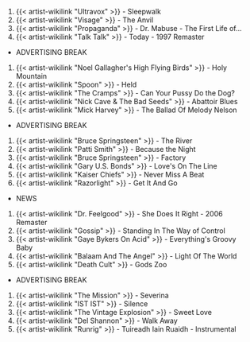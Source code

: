 1. {{< artist-wikilink "Ultravox" >}} - Sleepwalk
2. {{< artist-wikilink "Visage" >}} - The Anvil
3. {{< artist-wikilink "Propaganda" >}} - Dr. Mabuse - The First Life of...
4. {{< artist-wikilink "Talk Talk" >}} - Today - 1997 Remaster

- ADVERTISING BREAK

1. {{< artist-wikilink "Noel Gallagher's High Flying Birds" >}} - Holy Mountain
2. {{< artist-wikilink "Spoon" >}} - Held
3. {{< artist-wikilink "The Cramps" >}} - Can Your Pussy Do the Dog?
4. {{< artist-wikilink "Nick Cave & The Bad Seeds" >}} - Abattoir Blues
5. {{< artist-wikilink "Mick Harvey" >}} - The Ballad Of Melody Nelson

- ADVERTISING BREAK

1. {{< artist-wikilink "Bruce Springsteen" >}} - The River
2. {{< artist-wikilink "Patti Smith" >}} - Because the Night
3. {{< artist-wikilink "Bruce Springsteen" >}} - Factory
4. {{< artist-wikilink "Gary U.S. Bonds" >}} - Love's On The Line
5. {{< artist-wikilink "Kaiser Chiefs" >}} - Never Miss A Beat
6. {{< artist-wikilink "Razorlight" >}} - Get It And Go

- NEWS

1. {{< artist-wikilink "Dr. Feelgood" >}} - She Does It Right - 2006 Remaster
2. {{< artist-wikilink "Gossip" >}} - Standing In The Way of Control
3. {{< artist-wikilink "Gaye Bykers On Acid" >}} - Everything's Groovy Baby
4. {{< artist-wikilink "Balaam And The Angel" >}} - Light Of The World
5. {{< artist-wikilink "Death Cult" >}} - Gods Zoo

- ADVERTISING BREAK

1. {{< artist-wikilink "The Mission" >}} - Severina
2. {{< artist-wikilink "IST IST" >}} - Silence
3. {{< artist-wikilink "The Vintage Explosion" >}} - Sweet Love
4. {{< artist-wikilink "Del Shannon" >}} - Walk Away
5. {{< artist-wikilink "Runrig" >}} - Tuireadh Iain Ruaidh - Instrumental

